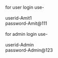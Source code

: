 for user login use-<br>
<br>
userid-Amit1 <br>
password-Amit@111 <br>
<br>
for admin login use-<br>
<br>
userid-Admin<br>
password-Admin@123
